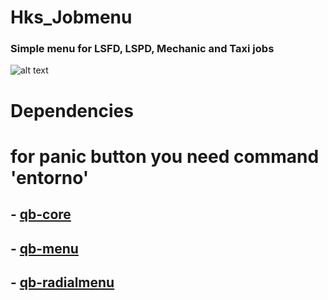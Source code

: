 # Hks_Jobmenu
### Simple menu for LSFD, LSPD, Mechanic and Taxi jobs

![alt text](https://cdn.discordapp.com/attachments/968095913631424572/968095947349458944/unknown.png)

# Dependencies

# for panic button you need command 'entorno'

## -  [qb-core](https://github.com/qbcore-framework/qb-core)
## -  [qb-menu](https://github.com/qbcore-framework/qb-menu) 
## -  [qb-radialmenu](https://github.com/qbcore-framework/qb-radialmenu) 


